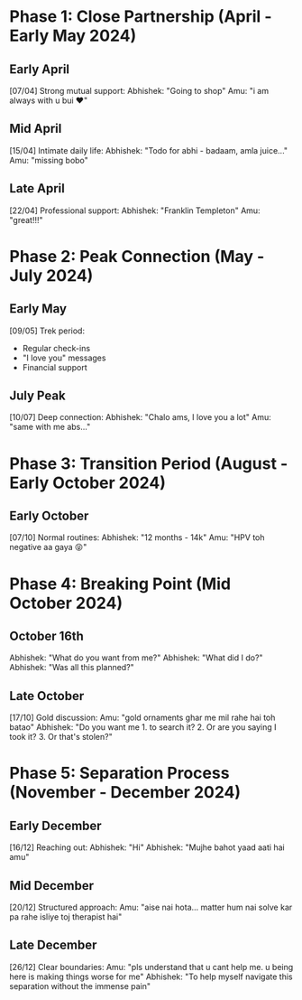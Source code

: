 # Phase 1: Close Partnership (April - Early May 2024)

## Early April
[07/04] Strong mutual support:
Abhishek: "Going to shop"
Amu: "i am always with u bui ❤️"

## Mid April
[15/04] Intimate daily life:
Abhishek: "Todo for abhi - badaam, amla juice..."
Amu: "missing bobo"

## Late April
[22/04] Professional support:
Abhishek: "Franklin Templeton"
Amu: "great!!!"

# Phase 2: Peak Connection (May - July 2024)

## Early May 
[09/05] Trek period:
- Regular check-ins
- "I love you" messages
- Financial support

## July Peak
[10/07] Deep connection:
Abhishek: "Chalo ams, I love you a lot"
Amu: "same with me abs..."

# Phase 3: Transition Period (August - Early October 2024)

## Early October
[07/10] Normal routines:
Abhishek: "12 months - 14k"
Amu: "HPV toh negative aa gaya 😝"

# Phase 4: Breaking Point (Mid October 2024)

## October 16th
Abhishek: "What do you want from me?"
Abhishek: "What did I do?"
Abhishek: "Was all this planned?"

## Late October
[17/10] Gold discussion:
Amu: "gold ornaments ghar me mil rahe hai toh batao"
Abhishek: "Do you want me 1. to search it? 2. Or are you saying I took it? 3. Or that's stolen?"

# Phase 5: Separation Process (November - December 2024)

## Early December
[16/12] Reaching out:
Abhishek: "Hi"
Abhishek: "Mujhe bahot yaad aati hai amu"

## Mid December
[20/12] Structured approach:
Amu: "aise nai hota... matter hum nai solve kar pa rahe isliye toj therapist hai"

## Late December
[26/12] Clear boundaries:
Amu: "pls understand that u cant help me. u being here is making things worse for me"
Abhishek: "To help myself navigate this separation without the immense pain"